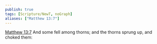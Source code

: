 ```yaml
---
publish: true
tags: [Scripture/NewT, noGraph]
aliases: ["Matthew 13:7"]
---
```

[Matthew 13:7](https://churchofjesuschrist.org/study/scriptures/nt/matt/13?lang=eng&id=p7#p7) And some fell among thorns; and the thorns sprung up, and choked them:
